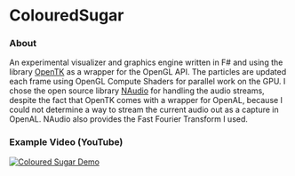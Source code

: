 ﻿# ColouredSugar

### About
An experimental visualizer and graphics engine written in F# and using the library [OpenTK](https://github.com/opentk/opentk) as a wrapper for the OpenGL API.
The particles are updated each frame using OpenGL Compute Shaders for parallel work on the GPU.
I chose the open source library [NAudio](https://github.com/naudio/NAudio) for handling the audio streams, despite the fact that OpenTK comes with a wrapper for OpenAL, 
because I could not determine a way to stream the current audio out as a capture in OpenAL.
NAudio also provides the Fast Fourier Transform I used.

### Example Video (YouTube)
[![Coloured Sugar Demo](https://img.youtube.com/vi/pyM19LuC4Ns/0.jpg)](https://www.youtube.com/watch?v=pyM19LuC4Ns "Coloured Sugar Demo")
